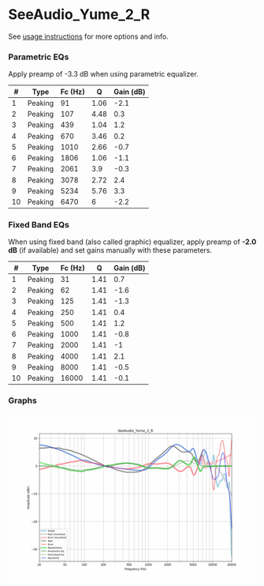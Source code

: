 # SeeAudio_Yume_2_R
See [usage instructions](https://github.com/jaakkopasanen/AutoEq#usage) for more options and info.

### Parametric EQs
Apply preamp of -3.3 dB when using parametric equalizer.

|   # | Type    |   Fc (Hz) |    Q |   Gain (dB) |
|-----|---------|-----------|------|-------------|
|   1 | Peaking |        91 | 1.06 |        -2.1 |
|   2 | Peaking |       107 | 4.48 |         0.3 |
|   3 | Peaking |       439 | 1.04 |         1.2 |
|   4 | Peaking |       670 | 3.46 |         0.2 |
|   5 | Peaking |      1010 | 2.66 |        -0.7 |
|   6 | Peaking |      1806 | 1.06 |        -1.1 |
|   7 | Peaking |      2061 | 3.9  |        -0.3 |
|   8 | Peaking |      3078 | 2.72 |         2.4 |
|   9 | Peaking |      5234 | 5.76 |         3.3 |
|  10 | Peaking |      6470 | 6    |        -2.2 |

### Fixed Band EQs
When using fixed band (also called graphic) equalizer, apply preamp of **-2.0 dB** (if available) and set gains manually with these parameters.

|   # | Type    |   Fc (Hz) |    Q |   Gain (dB) |
|-----|---------|-----------|------|-------------|
|   1 | Peaking |        31 | 1.41 |         0.7 |
|   2 | Peaking |        62 | 1.41 |        -1.6 |
|   3 | Peaking |       125 | 1.41 |        -1.3 |
|   4 | Peaking |       250 | 1.41 |         0.4 |
|   5 | Peaking |       500 | 1.41 |         1.2 |
|   6 | Peaking |      1000 | 1.41 |        -0.8 |
|   7 | Peaking |      2000 | 1.41 |        -1   |
|   8 | Peaking |      4000 | 1.41 |         2.1 |
|   9 | Peaking |      8000 | 1.41 |        -0.5 |
|  10 | Peaking |     16000 | 1.41 |        -0.1 |

### Graphs
![](./SeeAudio_Yume_2_R.png)
